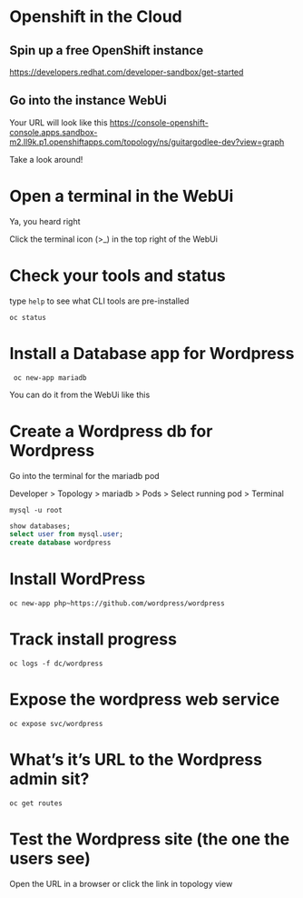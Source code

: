 # Openshift in the Cloud
## Spin up a free OpenShift instance
https://developers.redhat.com/developer-sandbox/get-started

## Go into the instance WebUi
Your URL will look like this
https://console-openshift-console.apps.sandbox-m2.ll9k.p1.openshiftapps.com/topology/ns/guitargodlee-dev?view=graph

Take a look around!

# Open a terminal in the WebUi
Ya, you heard right

Click the terminal icon (>_) in the top right of the WebUi


# Check your tools and status
type ```help``` to see what CLI tools are pre-installed

```
oc status
```
# Install a Database app for Wordpress
```
 oc new-app mariadb
```

You can do it from the WebUi like this

# Create a Wordpress db for Wordpress
Go into the terminal for the mariadb pod

Developer > Topology > mariadb > Pods > Select running pod > Terminal

```mysql -u root```
```sql
show databases;
select user from mysql.user;
create database wordpress
```

# Install WordPress
```
oc new-app php~https://github.com/wordpress/wordpress
```

# Track install progress
```
oc logs -f dc/wordpress
```

# Expose the wordpress web service
```
oc expose svc/wordpress
```

# What’s it’s URL to the Wordpress admin sit?
```
oc get routes
```

# Test the Wordpress site (the one the users see)
Open the URL in a browser or click the link in topology view

